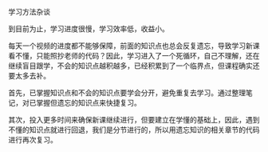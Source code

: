 学习方法杂谈

到目前为止，学习进度很慢，学习效率低，收益小。

每天一个视频的进度都不能够保障，前面的知识点也总会反复遗忘，导致学习新课看不懂，只能照抄老师的代码？因此，学习进入了一个死循环，自己不理解，还在继续盲目跟学，不会的知识点越积越多，已经积累到了一个临界点，但课程确实还要太多去补。

首先，已掌握知识点和不会的知识点要学会分开，避免重复去学习。通过整理笔记，对已掌握但遗忘的知识点来快捷复习。

其次，投入更多时间来确保新课继续进行，但要建立在学懂的基础上，因此，遇到不懂的知识点就进行回退，我们是分节进行的，所以用遗忘知识的相关章节的代码进行再次复习。